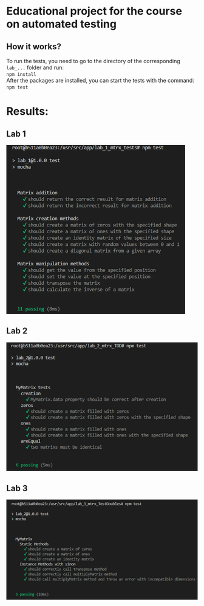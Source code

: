 # Educational project for the course on automated testing

## How it works?

To run the tests, you need to go to the directory of the corresponding `lab_...` folder and run:  
 `npm install`  
  After the packages are installed, you can start the tests with the command:  
 `npm test`
  
    
  
# Results:

## Lab 1
![alt text](res_lab_1.png)
  
## Lab 2
![alt text](res_lab_2.png)
  
## Lab 3
![alt text](res_lab_3.png)
